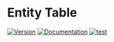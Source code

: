 # Entity Table

[![Version](https://img.shields.io/crates/v/entity_table.svg)](https://crates.io/crates/entity_table)
[![Documentation](https://docs.rs/entity_table/badge.svg)](https://docs.rs/entity_table)
[![test](https://github.com/stevebob/entity-table/actions/workflows/test.yml/badge.svg)](https://github.com/stevebob/entity-table/actions/workflows/test.yml)

